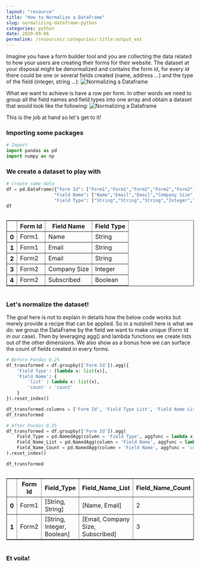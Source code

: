 ```yaml
---
layout: "resource"
title: "How to Normalize a DataFrame"
slug: normalizing-dataframe-python
categories: python
date: 2020-09-06
permalink: /resources/:categories/:title:output_ext
---
```

Imagine you have a form builder tool and you are collecting the data related to how your users are creating their forms for their website. The dataset at your disposal might be denormalized and contains the form id, for every id there could be one or several fields created (name, address ...) and the type of the field (integer, string ...):
<picture>
    <img src="{{ 'assets/img/python/python-norm-dataset/Original-data.png' | relative_url }}" alt="Normalizing a Dataframe"/>
</picture>


What we want to achieve is have a row per form. In other words we need to group all the field names and field types into one array and obtain a dataset that would look like the following:
<picture>
    <img src="{{ 'assets/img/python/python-norm-dataset/Final-data.png' | relative_url }}" alt="Normalizing a Dataframe"/>
</picture>


This is the job at hand so let's get to it!

### Importing some packages


```python
# Import
import pandas as pd
import numpy as np
```

### We create a dataset to play with


```python
# Create some data
df = pd.DataFrame({"Form Id": ["Form1","Form1","Form2","Form2","Form2"],
                  "Field Name": ["Name","Email","Email","Company Size","Subscribed"],
                  "Field Type": ["String","String","String","Integer","Boolean"]})
df
```




<div style="overflow-x:auto;">

<table border="1" class="dataframe">
<thead>
<tr>
<th></th>
<th>Form Id</th>
<th>Field Name</th>
<th>Field Type</th>
</tr>
</thead>
<tbody>
<tr>
<th>0</th>
<td>Form1</td>
<td>Name</td>
<td>String</td>
</tr>
<tr>
<th>1</th>
<td>Form1</td>
<td>Email</td>
<td>String</td>
</tr>
<tr>
<th>2</th>
<td>Form2</td>
<td>Email</td>
<td>String</td>
</tr>
<tr>
<th>3</th>
<td>Form2</td>
<td>Company Size</td>
<td>Integer</td>
</tr>
<tr>
<th>4</th>
<td>Form2</td>
<td>Subscribed</td>
<td>Boolean</td>
</tr>
</tbody>
</table>
</div>



### Let's normalize the dataset!

The goal here is not to explain in details how the below code works but merely provide a recipe that can be applied. So in a nutshell here is what we do: we group the DataFrame by the field we want to make unique (Form Id in our case). Then by leveraging agg() and lambda functions we create lists out of the other dimensions. We also show as a bonus how we can surface the count of fields created in every forms.


```python
# Before Pandas 0.25
df_transformed = df.groupby(['Form Id']).agg({
    'Field Type': [lambda x: list(x)],
    'Field Name': {
        'list' : lambda x: list(x),
        'count' : 'count'
    }
}).reset_index()

df_transformed.columns = ['Form Id', 'Field Type List', 'Field Name List', 'Field Name Count']
df_transformed
```


```python
# After Pandas 0.25
df_transformed = df.groupby(['Form Id']).agg(
    Field_Type = pd.NamedAgg(column = 'Field Type', aggfunc = lambda x: list(x)),
    Field_Name_List = pd.NamedAgg(column = 'Field Name', aggfunc = lambda x: list(x)),
    Field_Name_Count = pd.NamedAgg(column = 'Field Name', aggfunc = 'count')
).reset_index()

df_transformed
```




<div style="overflow-x:auto;">

<table border="1" class="dataframe">
<thead>
<tr>
<th></th>
<th>Form Id</th>
<th>Field_Type</th>
<th>Field_Name_List</th>
<th>Field_Name_Count</th>
</tr>
</thead>
<tbody>
<tr>
<th>0</th>
<td>Form1</td>
<td>[String, String]</td>
<td>[Name, Email]</td>
<td>2</td>
</tr>
<tr>
<th>1</th>
<td>Form2</td>
<td>[String, Integer, Boolean]</td>
<td>[Email, Company Size, Subscribed]</td>
<td>3</td>
</tr>
</tbody>
</table>
</div>



### Et voila!
